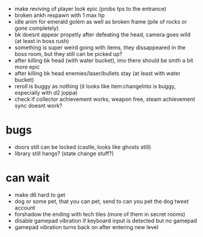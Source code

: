 * make reviving of player look epic (probs tps to the entrance)
* broken ankh respawn with 1 max hp
* idle anim for emerald golem as well as broken frame (pile of rocks or gone completely)
* bk doesnt appear propetly after defeating the head, camera goes wild (at least in boss rush)
* something is super weird going with items, they dissappeared in the boss room, but they still can be picked up?
* after killing bk head (with water bucket), imo there should be smth a bit more epic
* after killing bk head enemies/laser/bullets stay (at least with water bucket)
* reroll is buggy as nothing (it looks like item:changeInto is buggy, especially with d2 joppa)
* check if collector achievement works, weapon free, steam achievement sync doesnt work?

# bugs

* doors still can be locked (castle, looks like ghosts still)
* library still hangs? (state change stuff?)

# can wait
 * make d6 hard to get
 * dog or some pet, that you can pet, send to can you pet the dog tweet account
 * forshadow the ending with tech tiles (more of them in secret rooms)
 * disable gamepad vibration if keyboard input is detected but no gamepad
 * gamepad vibration turns back on after entering new level